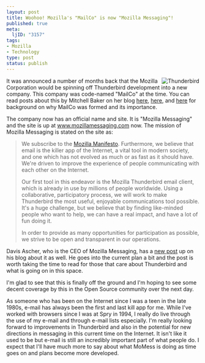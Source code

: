 ```yaml
--- 
layout: post
title: Woohoo! Mozilla's "MailCo" is now "Mozilla Messaging"!
published: true
meta: 
  ljID: "3157"
tags: 
- Mozilla
- Technology
type: post
status: publish
---
```

<img src="http://www.arcanology.com/images/tb-logo.png" border="0" align="right" alt="Thunderbird">It was announced a number of months back that the Mozilla Corporation would be spinning off Thunderbird development into a new company. This company was code-named "MailCo" at the time. You can read posts about this by Mitchell Baker on her blog <a href="http://blog.lizardwrangler.com/2007/09/17/mozillas-new-focus-on-thunderbird-and-internet-communications/">here</a>, <a href="http://blog.lizardwrangler.com/2007/10/08/thunderbird-process-of-change-part-1/">here</a>, and <a href="http://blog.lizardwrangler.com/2007/10/08/thunderbird-proces-of-change-part-2/">here</a> for background on why MailCo was formed and its importance.

The company now has an official name and site. It is "Mozilla Messaging" and the site is up at <a href="http://www.mozillamessaging.com">www.mozillamessaging.com</a> now. The mission of Mozilla Messaging is stated on the site as:
<blockquote>We subscribe to the <a href="http://www.mozilla.org/about/mozilla-manifesto.html">Mozilla Manifesto</a>. Furthermore, we believe that email is the killer app of the Internet, a vital tool in modern society, and one which has not evolved as much or as fast as it should have. We're driven to improve the experience of people communicating with each other on the Internet.

Our first tool in this endeavor is the Mozilla Thunderbird email client, which is already in use by millions of people worldwide. Using a collaborative, participatory process, we will work to make Thunderbird the most useful, enjoyable communications tool possible. It's a huge challenge, but we believe that by finding like-minded people who want to help, we can have a real impact, and have a lot of fun doing it.

In order to provide as many opportunities for participation as possible, we strive to be open and transparent in our operations.</blockquote>
Davis Ascher, who is the CEO of Mozilla Messaging, has a <a href="http://ascher.ca/blog/2008/02/19/mozilla-messaging/">new post</a> up on his blog about it as well. He goes into the current plan a bit and the post is worth taking the time to read for those that care about Thunderbird and what is going on in this space.

I'm glad to see that this is finally off the ground and I'm hoping to see some decent coverage by this in the Open Source community over the next day. 

As someone who has been on the Internet since I was a teen in the late 1980s, e-mail has always been the first and last kill app for me. While I've worked with browsers since I was at Spry in 1994, I really do live through the use of my e-mail and through e-mail lists especially. I'm really looking forward to improvements in Thunderbird and also in the potential for new directions in messaging in this current time on the Internet. It isn't like it used to be but e-mail is still an incredibly important part of what people do. I expect that I'll have much more to say about what MoMess is doing as time goes on and plans become more developed.
